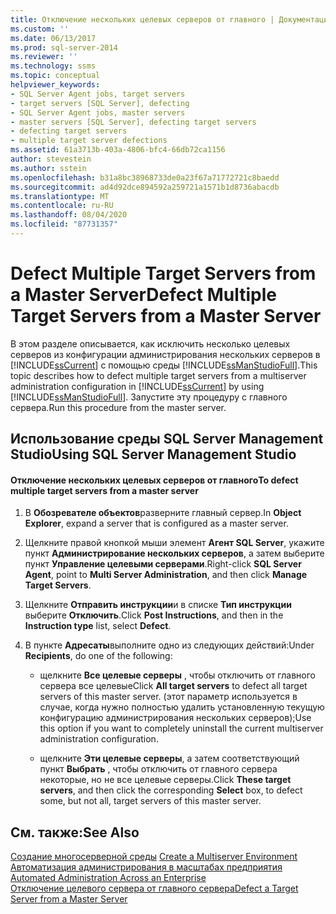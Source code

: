 ```yaml
---
title: Отключение нескольких целевых серверов от главного | Документация Майкрософт
ms.custom: ''
ms.date: 06/13/2017
ms.prod: sql-server-2014
ms.reviewer: ''
ms.technology: ssms
ms.topic: conceptual
helpviewer_keywords:
- SQL Server Agent jobs, target servers
- target servers [SQL Server], defecting
- SQL Server Agent jobs, master servers
- master servers [SQL Server], defecting target servers
- defecting target servers
- multiple target server defections
ms.assetid: 61a3713b-403a-4806-bfc4-66db72ca1156
author: stevestein
ms.author: sstein
ms.openlocfilehash: b31a8bc38968733de0a23f67a71772721c8baedd
ms.sourcegitcommit: ad4d92dce894592a259721a1571b1d8736abacdb
ms.translationtype: MT
ms.contentlocale: ru-RU
ms.lasthandoff: 08/04/2020
ms.locfileid: "87731357"
---
```

# <a name="defect-multiple-target-servers-from-a-master-server"></a><span data-ttu-id="71ed3-102">Defect Multiple Target Servers from a Master Server</span><span class="sxs-lookup"><span data-stu-id="71ed3-102">Defect Multiple Target Servers from a Master Server</span></span>
  <span data-ttu-id="71ed3-103">В этом разделе описывается, как исключить несколько целевых серверов из конфигурации администрирования нескольких серверов в [!INCLUDE[ssCurrent](../../includes/sscurrent-md.md)] с помощью среды [!INCLUDE[ssManStudioFull](../../includes/ssmanstudiofull-md.md)].</span><span class="sxs-lookup"><span data-stu-id="71ed3-103">This topic describes how to defect multiple target servers from a multiserver administration configuration in [!INCLUDE[ssCurrent](../../includes/sscurrent-md.md)] by using [!INCLUDE[ssManStudioFull](../../includes/ssmanstudiofull-md.md)].</span></span> <span data-ttu-id="71ed3-104">Запустите эту процедуру с главного сервера.</span><span class="sxs-lookup"><span data-stu-id="71ed3-104">Run this procedure from the master server.</span></span>  
  
##  <a name="using-sql-server-management-studio"></a><a name="SSMSProcedure"></a> <span data-ttu-id="71ed3-105">Использование среды SQL Server Management Studio</span><span class="sxs-lookup"><span data-stu-id="71ed3-105">Using SQL Server Management Studio</span></span>  
  
#### <a name="to-defect-multiple-target-servers-from-a-master-server"></a><span data-ttu-id="71ed3-106">Отключение нескольких целевых серверов от главного</span><span class="sxs-lookup"><span data-stu-id="71ed3-106">To defect multiple target servers from a master server</span></span>  
  
1.  <span data-ttu-id="71ed3-107">В **Обозревателе объектов**разверните главный сервер.</span><span class="sxs-lookup"><span data-stu-id="71ed3-107">In **Object Explorer**, expand a server that is configured as a master server.</span></span>  
  
2.  <span data-ttu-id="71ed3-108">Щелкните правой кнопкой мыши элемент **Агент SQL Server**, укажите пункт **Администрирование нескольких серверов**, а затем выберите пункт **Управление целевыми серверами**.</span><span class="sxs-lookup"><span data-stu-id="71ed3-108">Right-click **SQL Server Agent**, point to **Multi Server Administration**, and then click **Manage Target Servers**.</span></span>  
  
3.  <span data-ttu-id="71ed3-109">Щелкните **Отправить инструкции**и в списке **Тип инструкции** выберите **Отключить**.</span><span class="sxs-lookup"><span data-stu-id="71ed3-109">Click **Post Instructions**, and then in the **Instruction type** list, select **Defect**.</span></span>  
  
4.  <span data-ttu-id="71ed3-110">В пункте **Адресаты**выполните одно из следующих действий:</span><span class="sxs-lookup"><span data-stu-id="71ed3-110">Under **Recipients**, do one of the following:</span></span>  
  
    -   <span data-ttu-id="71ed3-111">щелкните **Все целевые серверы** , чтобы отключить от главного сервера все целевые</span><span class="sxs-lookup"><span data-stu-id="71ed3-111">Click **All target servers** to defect all target servers of this master server.</span></span> <span data-ttu-id="71ed3-112">(этот параметр используется в случае, когда нужно полностью удалить установленную текущую конфигурацию администрирования нескольких серверов);</span><span class="sxs-lookup"><span data-stu-id="71ed3-112">Use this option if you want to completely uninstall the current multiserver administration configuration.</span></span>  
  
    -   <span data-ttu-id="71ed3-113">щелкните **Эти целевые серверы**, а затем соответствующий пункт **Выбрать** , чтобы отключить от главного сервера некоторые, но не все целевые серверы.</span><span class="sxs-lookup"><span data-stu-id="71ed3-113">Click **These target servers**, and then click the corresponding **Select** box, to defect some, but not all, target servers of this master server.</span></span>  
  
## <a name="see-also"></a><span data-ttu-id="71ed3-114">См. также:</span><span class="sxs-lookup"><span data-stu-id="71ed3-114">See Also</span></span>  
 <span data-ttu-id="71ed3-115">[Создание многосерверной среды](create-a-multiserver-environment.md) </span><span class="sxs-lookup"><span data-stu-id="71ed3-115">[Create a Multiserver Environment](create-a-multiserver-environment.md) </span></span>  
 <span data-ttu-id="71ed3-116">[Автоматизация администрирования в масштабах предприятия](automated-administration-across-an-enterprise.md) </span><span class="sxs-lookup"><span data-stu-id="71ed3-116">[Automated Administration Across an Enterprise](automated-administration-across-an-enterprise.md) </span></span>  
 [<span data-ttu-id="71ed3-117">Отключение целевого сервера от главного сервера</span><span class="sxs-lookup"><span data-stu-id="71ed3-117">Defect a Target Server from a Master Server</span></span>](defect-a-target-server-from-a-master-server.md)  
  
  
